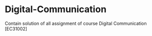 # Digital-Communication
Contain solution of all assignment of course Digital Communication [EC31002]
